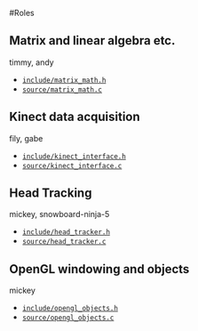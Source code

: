 #Roles

## Matrix and linear algebra etc.
timmy, andy
* [`include/matrix_math.h`](include/head_tracker.h)
* [`source/matrix_math.c`](source/head_tracker.c)

## Kinect data acquisition
fily, gabe
* [`include/kinect_interface.h`](include/kinect_interface.h)
* [`source/kinect_interface.c`](source/kinect_interface.c)

## Head Tracking
mickey, snowboard-ninja-5

* [`include/head_tracker.h`](include/head_tracker.h)
* [`source/head_tracker.c`](source/head_tracker.c)

## OpenGL windowing and objects
mickey
* [`include/opengl_objects.h`](include/opengl_objects.h)
* [`source/opengl_objects.c`](source/opengl_objects.c)
